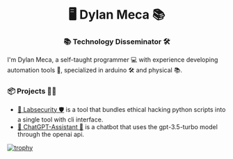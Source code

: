 <h1 align="center">🖥️ Dylan Meca 📚</h1>
<h3 align="center">📚 Technology Disseminator 🛠️</h3>

I'm Dylan Meca, a self-taught programmer 💻 with experience developing automation tools 🤖, specialized in arduino 🛠️ and physical 📚.

### 📦 Projects 🧑‍💼

- [🔬 Labsecurity 🛡️](https://github.com/dylanmeca/labsecurity) is a tool that bundles ethical hacking python scripts into a single tool with cli interface.
- [🤖 ChatGPT-Assistant 🐍](https://huggingface.co/spaces/dylanmeca/ChatGPT-Assistant) is a chatbot that uses the gpt-3.5-turbo model through the openai api.

[![trophy](https://github-profile-trophy.vercel.app/?username=dylanmeca)](https://github.com/ryo-ma/github-profile-trophy)
